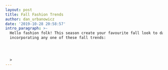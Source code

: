 ```yaml
---
layout: post
title: Fall Fashion Trends
author: dan_urbanowicz
date: '2019-10-28 20:58:57'
intro_paragraph: >-
  Hello fashion folk! This season create your favourite fall look to date by
  incorporating any one of these fall trends:




  >
---
```


